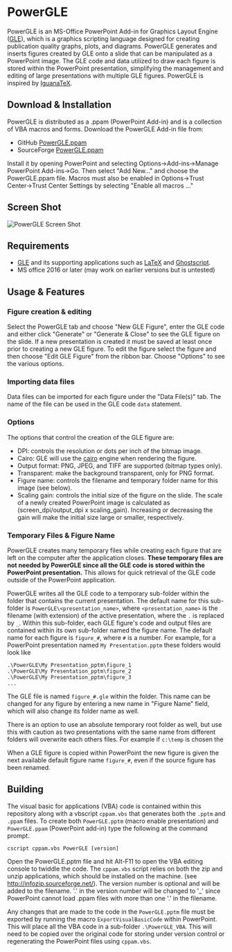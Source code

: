 # PowerGLE

PowerGLE is an MS-Office PowerPoint Add-in for Graphics Layout Engine ([GLE](https://glx.sourceforge.io)), which is a graphics scripting language designed for creating publication quality graphs, plots, and diagrams. PowerGLE generates and inserts figures created by GLE onto a slide that can be manipulated as a PowerPoint image. The GLE code and data utilized to draw each figure is stored within the PowerPoint presentation, simplifying the management and editing of large presentations with multiple GLE figures. PowerGLE is inspired by [IguanaTeX](https://www.jonathanleroux.org/software/iguanatex).

## Download & Installation

PowerGLE is distributed as a .ppam (PowerPoint Add-in) and is a collection of VBA macros and forms. Download the PowerGLE Add-in file from: 

* GitHub [PowerGLE.ppam](https://github.com/vlabella/PowerGLE/releases/download/1.0.0b/PowerGLE_v1_0_0.ppam) 
* SourceForge [PowerGLE.ppam](https://sourceforge.net/projects/glx/files/PowerGLE/1.0.0/PowerGLE_v1_0_0.ppam/download)

Install it by opening PowerPoint and selecting Options->Add-ins->Manage PowerPoint Add-ins->Go.  Then select "Add New..." and choose the PowerGLE.ppam file.  Macros must also be enabled in Options->Trust Center->Trust Center Settings by selecting "Enable all macros ..."

## Screen Shot

![PowerGLE Screen Shot](https://glx.sourceforge.io/images/PowerGLEScreenShot.PNG "PowerGLE Screen Shot")

## Requirements

* [GLE](https://glx.sourceforge.io) and its supporting applications such as [LaTeX](https://www.latex-project.org/) and [Ghostscript](https://www.ghostscript.com/).
* MS office 2016 or later (may work on earlier versions but is untested)

## Usage & Features

### Figure creation & editing

Select the PowerGLE tab and choose "New GLE Figure", enter the GLE code and either click "Generate" or "Generate & Close" to see the GLE figure on the slide. If a new presentation is created it must be saved at least once prior to creating a new GLE figure. To edit the figure select the figure and then choose "Edit GLE Figure" from the ribbon bar.  Choose "Options" to see the various options.

### Importing data files

Data files can be imported for each figure under the "Data File(s)" tab.  The name of the file can be used in the GLE code `data` statement.

### Options

The options that control the creation of the GLE figure are:

* DPI: controls the resolution or dots per inch of the bitmap image.
* Cairo: GLE will use the [cairo](https://www.cairographics.org/) engine when rendering the figure.
* Output format: PNG, JPEG, and TIFF are supported (bitmap types only).
* Transparent: make the background transparent, only for PNG format.
* Figure name: controls the filename and temporary folder name for this image (see below).
* Scaling gain: controls the initial size of the figure on the slide.  The scale of a newly created PowerPoint image is calculated as \(screen_dpi/output_dpi x scaling_gain\).  Increasing or decreasing the gain will make the initial size large or smaller, respectively.


### Temporary Files & Figure Name

PowerGLE creates many temporary files while creating each figure that are left on the computer after the application closes.  **These temporary files are not needed by PowerGLE since all the GLE code is stored within the PowerPoint presentation.** This allows for quick retrieval of the GLE code outside of the PowerPoint application.  

PowerGLE writes all the GLE code to a temporary sub-folder within the folder that contains the current presentation.  The default name for this sub-folder is `PowerGLE\<presentation_name>`, where `<presentation_name>` is the filename (with extension) of the active presentation, where the `.` is replaced by `_`.  Within this sub-folder, each GLE figure's code and output files are contained within its own sub-folder named the figure name.  The default name for each figure is `figure_#`, where `#` is a number.  For example, for a PowerPoint presentation named `My Presentation.pptm` these folders would look like

    .\PowerGLE\My Presentation_pptm\figure_1
    .\PowerGLE\My Presentation_pptm\figure_2
    .\PowerGLE\My Presentation_pptm\figure_3 
    ...

The GLE file is named `figure_#.gle` within the folder.  This name can be changed for any figure by entering a new name in "Figure Name" field, which will also change its folder name as well.   

There is an option to use an absolute temporary root folder as well, but use this with caution as two presentations with the same name from different folders will overwrite each others files.  For example if `c:\temp` is chosen the 

When a GLE figure is copied within PowerPoint the new figure is given the next available default figure name `figure_#`, even if the source figure has been renamed.


## Building

The visual basic for applications (VBA) code is contained within this repository along with a vbscript `cppam.vbs` that generates both the `.pptm` and `.ppam` files.  To create both `PowerGLE.pptm` (macro enable presentation) and `PowerGLE.ppam` (PowerPoint add-in) type the following at the command prompt.

    cscript cppam.vbs PowerGLE [version]

Open the PowerGLE.pptm file and hit Alt-F11 to open the VBA editing console to twiddle the code.  The `cppam.vbs` script relies on both the zip and unzip applications, which should be installed on the machine. (see http://infozip.sourceforge.net/).  The version number is optional and will be added to the filename. '.' in the version number will be changed to '\_' since PowerPoint cannot load .ppam files with more than one '.' in the filename.

Any changes that are made to the code in the `PowerGLE.pptm` file must be exported by running the macro `ExportVisualBasicCode` within PowerPoint.  This will place all the VBA code in a sub-folder `.\PowerGLE_VBA`.  This will need to be copied over the original code for storing under version control or regenerating the PowerPoint files using `cppam.vbs`.
